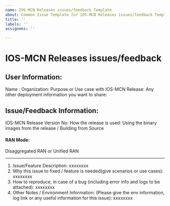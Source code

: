 ```yaml
---
name: IOS-MCN Releases issues/feedback Template
about: Common Issue Template for IOS-MCN Releases issues/feedback Template
title: ''
labels: ''
assignees: ''

---
```


IOS-MCN Releases issues/feedback
================================
User Information:
-----------------
Name :
Organization:
Purpose or Use case with IOS-MCN Release:
Any other deployment information you want to share:

Issue/Feedback Information:
---------------------------
IOS-MCN Release Version No:
How the release is used:
Using the binary images from the release / Building from Source

#### RAN Mode: 
Disaggregated RAN or Unified RAN

-----------------

1. Issue/Feature Description:
xxxxxxxx
2. Why this issue to fixed / feature is needed(give scenarios or use cases):
xxxxxxxx
3. How to reproduce, in case of a bug (including error info and logs to be attached):
xxxxxxxx
4. Other Notes /  Environment Information: (Please give the env information, log link or any useful information for this issue):
xxxxxxxx
